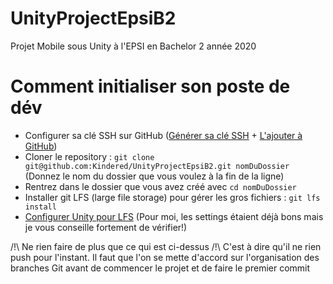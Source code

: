 # UnityProjectEpsiB2
Projet Mobile sous Unity à l'EPSI en Bachelor 2 année 2020 

# Comment initialiser son poste de dév 
- Configurer sa clé SSH sur GitHub ([Générer sa clé SSH](https://docs.github.com/en/free-pro-team@latest/github/authenticating-to-github/generating-a-new-ssh-key-and-adding-it-to-the-ssh-agent#generating-a-new-ssh-key) + [L'ajouter à GitHub](https://docs.github.com/en/free-pro-team@latest/github/authenticating-to-github/adding-a-new-ssh-key-to-your-github-account))
- Cloner le repository : `git clone git@github.com:Kindered/UnityProjectEpsiB2.git nomDuDossier` (Donnez le nom du dossier que vous voulez à la fin de la ligne)
- Rentrez dans le dossier que vous avez créé avec `cd nomDuDossier`
- Installer git LFS (large file storage) pour gérer les gros fichiers : `git lfs install` 
- [Configurer Unity pour LFS](https://thoughtbot.com/blog/how-to-git-with-unity#2-configure-unity-for-version-control) (Pour moi, les settings étaient déjà bons mais je vous conseille fortement de vérifier!) 

/!\ Ne rien faire de plus que ce qui est ci-dessus
/!\ C'est à dire qu'il ne rien push pour l'instant. Il faut que l'on se mette d'accord sur l'organisation des branches Git avant de commencer le projet et de faire le premier commit
